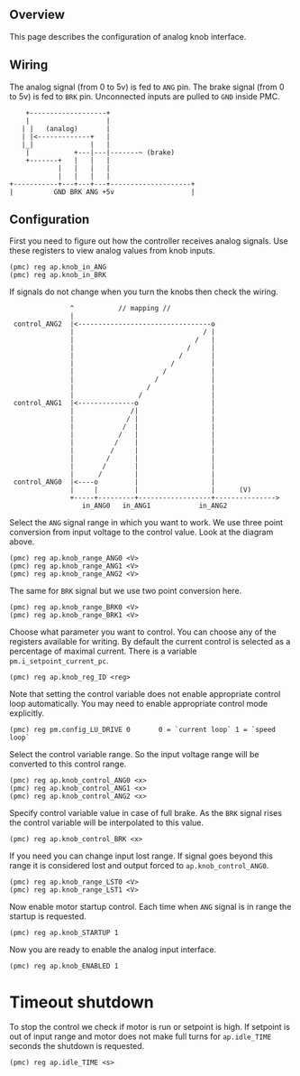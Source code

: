 ## Overview

This page describes the configuration of analog knob interface.

## Wiring

The analog signal (from 0 to 5v) is fed to `ANG` pin. The brake signal (from 0
to 5v) is fed to `BRK` pin. Unconnected inputs are pulled to `GND` inside PMC.

	    +-------------------+
	    |                   |
	   | |   (analog)       |
	   | |<-------------+   |
	   |_|              |   |
	    |           +---|---|-------~ (brake)
	    +-------+   |   |   |
	            |   |   |   |
	            |   |   |   |
	+-----------+---+---+---+--------------------+
	|          GND BRK ANG +5v                   |


## Configuration

First you need to figure out how the controller receives analog signals. Use
these registers to view analog values from knob inputs.

	(pmc) reg ap.knob_in_ANG
	(pmc) reg ap.knob_in_BRK

If signals do not change when you turn the knobs then check the wiring.

	               ^           // mapping //
	               |
	 control_ANG2  |<---------------------------------o
	               |                                / |
	               |                              /   |
	               |                            /     |
	               |                          /       |
	               |                        /         |
	               |                      /           |
	               |                    /             |
	               |                  /               |
	               |                /                 |
	 control_ANG1  |<--------------o                  |
	               |              /|                  |
	               |             / |                  |
	               |            /  |                  |
	               |           /   |                  |
	               |          /    |                  |
	               |         /     |                  |
	               |        /      |                  |
	               |       /       |                  |
	               |      /        |                  |
	 control_ANG0  |<----o         |                  |
	               |     |         |                  |      (V)
	               +-----+---------+------------------+--------------->
	                  in_ANG0   in_ANG1            in_ANG2

Select the `ANG` signal range in which you want to work. We use three point
conversion from input voltage to the control value. Look at the diagram above.

	(pmc) reg ap.knob_range_ANG0 <V>
	(pmc) reg ap.knob_range_ANG1 <V>
	(pmc) reg ap.knob_range_ANG2 <V>

The same for `BRK` signal but we use two point conversion here.

	(pmc) reg ap.knob_range_BRK0 <V>
	(pmc) reg ap.knob_range_BRK1 <V>

Choose what parameter you want to control. You can choose any of the registers
available for writing. By default the current control is selected as a
percentage of maximal current. There is a variable `pm.i_setpoint_current_pc`.

	(pmc) reg ap.knob_reg_ID <reg>

Note that setting the control variable does not enable appropriate control loop
automatically. You may need to enable appropriate control mode explicitly.

	(pmc) reg pm.config_LU_DRIVE 0       0 = `current loop` 1 = `speed loop`

Select the control variable range. So the input voltage range will be converted
to this control range.

	(pmc) reg ap.knob_control_ANG0 <x>
	(pmc) reg ap.knob_control_ANG1 <x>
	(pmc) reg ap.knob_control_ANG2 <x>

Specify control variable value in case of full brake. As the `BRK` signal rises
the control variable will be interpolated to this value.

	(pmc) reg ap.knob_control_BRK <x>

If you need you can change input lost range. If signal goes beyond this range
it is considered lost and output forced to `ap.knob_control_ANG0`.

	(pmc) reg ap.knob_range_LST0 <V>
	(pmc) reg ap.knob_range_LST1 <V>

Now enable motor startup control. Each time when `ANG` signal is in range the
startup is requested.

	(pmc) reg ap.knob_STARTUP 1

Now you are ready to enable the analog input interface.

	(pmc) reg ap.knob_ENABLED 1

# Timeout shutdown

To stop the control we check if motor is run or setpoint is high. If setpoint
is out of input range and motor does not make full turns for `ap.idle_TIME`
seconds the shutdown is requested.

	(pmc) reg ap.idle_TIME <s>

